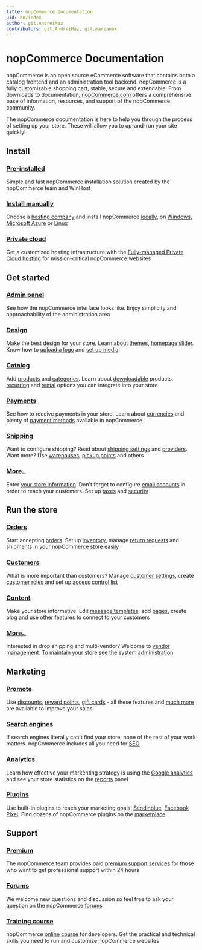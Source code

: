 ```yaml
---
title: nopCommerce Documentation
uid: en/index
author: git.AndreiMaz
contributors: git.AndreiMaz, git.mariannk
---
```


# nopCommerce Documentation

nopCommerce is an open source eCommerce software that contains both a catalog frontend and an administration tool backend. nopCommerce is a fully customizable shopping cart, stable, secure and extendable. From downloads to documentation, [nopCommerce.com](https://www.nopCommerce.com) offers a comprehensive base of information, resources, and support of the nopCommerce community.

The nopCommerce documentation is here to help you through the process of setting up your store. These will allow you to up-and-run your site quickly!

<h2 class="click-links-title">Install</h2>
<div class="quick-links">
	<div class="quick-item pre-installed">
		<a href="/en/installation-and-upgrading/installing-nopcommerce/pre-installed-nopcommerce.html"><h3>Pre-installed</h3></a>
		<p>Simple and fast nopCommerce installation solution created by the nopCommerce team and WinHost</p>
	</div>
	<div class="quick-item manually">
		<a href="/en/installation-and-upgrading/installing-nopcommerce/index.html"><h3>Install manually</h3></a>
		<p>Choose a <a href="/en/installation-and-upgrading/installing-nopcommerce/choose-a-hosting-company.html">hosting company</a> and install nopCommerce <a href="/en/installation-and-upgrading/installing-nopcommerce/installing-local.html">locally</a>, on <a href="/en/installation-and-upgrading/installing-nopcommerce/installing-on-windows.html">Windows</a>, <a href="/en/installation-and-upgrading/installing-nopcommerce/installing-on-microsoft-azure.html">Microsoft Azure</a> or <a href="/en/installation-and-upgrading/installing-nopcommerce/installing-on-linux.html">Linux</a></p>
	</div>
</div>
<div class="quick-links">
 <div class="quick-item cloud-hosting">
  <a href="/en/installation-and-upgrading/installing-nopcommerce/everleap-fully-managed-hosting"><h3>Private cloud</h3></a>
  <p>Get a customized hosting infrastructure with the <a href="https://www.nopcommerce.com/private-cloud-hosting-solution?utm_source=docs_nopcommerce&utm_medium=documentation&utm_campaign=everleap-managed-solution">Fully-managed Private Cloud hosting</a> for mission-critical nopCommerce websites
</p>
 </div>
</div>

<h2 class="click-links-title">Get started</h2>
<div class="quick-links">
	<div class="quick-item admin-panel">
		<a href="/en/getting-started/admin-area-overview.html"><h3>Admin panel</h3></a>
		<p>See how the nopCommerce interface looks like. Enjoy simplicity and approachability of the administration area</p>
	</div>
	<div class="quick-item design">
		<a href="/en/getting-started/design-your-store/index.html"><h3>Design</h3></a>
		<p>Make the best design for your store. Learn about <a href="/en/getting-started/design-your-store/choose-and-install-a-theme.html">themes</a>, <a href="/en/getting-started/design-your-store/nivo-slider.html">homepage slider</a>. Know how to <a href="/en/getting-started/design-your-store/uploading-your-logo.html">upload a logo</a> and <a href="/en/getting-started/design-your-store/media-settings.html">set up media</a></p>
	</div>
</div>
<div class="quick-links">
	<div class="quick-item catalog">
		<a href="/en/running-your-store/catalog/index.html"><h3>Catalog</h3></a>
		<p>Add <a href="/en/running-your-store/catalog/products/add-products.html">products</a> and <a href="/en/running-your-store/catalog/categories.html">categories</a>. Learn about <a href="/en/running-your-store/catalog/products/downloadable-products.html">downloadable</a> products, <a href="/en/running-your-store/catalog/products/recurring-products.html">recurring</a> and <a href="/en/running-your-store/catalog/products/rental-products.html">rental</a> options you can integrate into your store</p>
	</div>
	<div class="quick-item payments">
		<a href="/en/getting-started/configure-payments/index.html"><h3>Payments</h3></a>
		<p>See how to receive payments in your store. Learn about <a href="/en/getting-started/configure-payments/advanced-configuration/currencies.html">currencies</a> and plenty of <a href="/en/getting-started/configure-payments/payment-methods/index.html">payment methods</a> available in nopCommerce</p>
	</div>
</div>
<div class="quick-links">
	<div class="quick-item shipping">
		<a href="/en/getting-started/configure-shipping/index.html"><h3>Shipping</h3></a>
		<p>Want to configure shipping? Read about <a href="/en/getting-started/configure-shipping/shipping-settings.html">shipping settings</a> and <a href="/en/getting-started/configure-shipping/shipping-providers/index.html">providers</a>. Want more? Use <a href="/en/getting-started/configure-shipping/advanced-configuration/warehouses.html">warehouses</a>, <a href="/en/getting-started/configure-shipping/advanced-configuration/pickup-points.html">pickup points</a> and others</p>
	</div>
	<div class="quick-item more">
		<a href="/en/getting-started/index.html"><h3>More..</h3></a>
		<p>Enter <a href="/en/getting-started/advanced-configuration/your-store-information.html">your store information</a>. Don't forget to configure <a href="/en/getting-started/email-accounts.html">email accounts</a> in order to reach your customers. Set up <a href="/en/getting-started/configure-taxes/index.html">taxes</a> and <a href="/en/getting-started/advanced-configuration/security-settings.html">security</a></p>
	</div>
</div>


<h2 class="click-links-title">Run the store</h2>
<div class="quick-links">
	<div class="quick-item orders">
		<a href="/en/running-your-store/order-management/index.html"><h3>Orders</h3></a>
		<p>Start accepting <a href="/en/running-your-store/order-management/orders.html">orders</a>. Set up <a href="/en/running-your-store/order-management/inventory-management.html">inventory</a>, manage <a href="/en/running-your-store/order-management/return-requests.html">return requests</a> and <a href="/en/running-your-store/order-management/shipping-management.html">shipments</a> in your nopCommerce store easily</p>
	</div>
	<div class="quick-item customers">
		<a href="/en/running-your-store/customer-management/index.html"><h3>Customers</h3></a>
		<p>What is more important than customers? Manage <a href="/en/running-your-store/customer-management/customer-settings.html">customer settings</a>, create <a href="/en/running-your-store/customer-management/customer-roles.html">customer roles</a> and set up <a href="/en/running-your-store/customer-management/access-control-list.html">access control list</a></p>
	</div>
</div>
<div class="quick-links">
	<div class="quick-item content">
		<a href="/en/running-your-store/content-management/index.html"><h3>Content</h3></a>
		<p>Make your store informative. Edit <a href="/en/running-your-store/content-management/message-templates.html">message templates</a>, add <a href="/en/running-your-store/content-management/topics-pages.html">pages</a>, create <a href="/en/running-your-store/content-management/blog.html">blog</a> and use other features to connect to your customers</p>
	</div>
	<div class="quick-item more">
		<a href="/en/running-your-store/index.html"><h3>More..</h3></a>
		<p>Interested in drop shipping and multi-vendor? Welcome to <a href="/en/running-your-store/vendor-management.html">vendor management</a>. To maintain your store see the <a href="/en/running-your-store/system-administration/index.html">system administration</a></p>
	</div>
</div>


<h2 class="click-links-title">Marketing</h2>
<div class="quick-links">
	<div class="quick-item promotional">
		<a href="/en/running-your-store/promotional-tools/index.html"><h3>Promote</h3></a>
		<p>Use <a href="/en/running-your-store/promotional-tools/discounts.html">discounts</a>, <a href="/en/running-your-store/promotional-tools/reward-points.html">reward points</a>, <a href="/en/running-your-store/promotional-tools/gift-cards.html">gift cards</a> - all these features and <a href="/en/running-your-store/promotional-tools/index.html">much more</a> are available to improve your sales</p>
	</div>
	<div class="quick-item search-engines">
		<a href="/en/running-your-store/search-engine-optimization.html"><h3>Search engines</h3></a>
		<p>If search engines literally can't find your store, none of the rest of your work matters. nopCommerce includes all you need for <a href="/en/running-your-store/search-engine-optimization.html">SEO</a></p>
	</div>
</div>
<div class="quick-links">
	<div class="quick-item analytics">
		<a href="/en/getting-started/advanced-configuration/configure-analytics.html"><h3>Analytics</h3></a>
		<p>Learn how effective your markenting strategy is using the <a href="/en/getting-started/advanced-configuration/configure-analytics.html">Google analytics</a> and see your store statistics on the <a href="/en/running-your-store/reports.html">reports</a> panel</p>
	</div>
	<div class="quick-item plugins">
		<a href="/en/getting-started/advanced-configuration/plugins-in-nopcommerce.html"><h3>Plugins</h3></a>
		<p>Use built-in plugins to reach your marketing goals: <a href="/en/running-your-store/promotional-tools/sendinblue-integration/index.html">Sendinblue</a>, <a href="/en/running-your-store/promotional-tools/facebook-pixel.html">Facebook Pixel</a>. Find dozens of nopCommerce plugins on the <a target="_blank" href="https://www.nopcommerce.com/marketplace">marketplace</a></p>
	</div>
</div>

<h2 class="click-links-title">Support</h2>
<div class="quick-links">
	<div class="quick-item premium">
		<a target="_blank" href="https://www.nopcommerce.com/nopcommerce-premium-support-services"><h3>Premium</h3></a>
		<p>The nopCommerce team provides paid <a target="_blank" href="https://www.nopcommerce.com/nopcommerce-premium-support-services">premium support services</a> for those who want to get professional support within 24 hours</p>
	</div>
	<div class="quick-item forums">
		<a target="_blank" href="https://www.nopcommerce.com/boards"><h3>Forums</h3></a>
		<p>We welcome new questions and discussion so feel free to ask your question on the nopCommerce <a target="_blank" href="https://www.nopcommerce.com/boards">forums</a></p>
	</div>
</div>
<div class="quick-links">
	<div class="quick-item course">
		<a target="_blank" href="https://www.nopcommerce.com/training?utm_source=docs_nopcommerce&utm_medium=documentation&utm_campaign=course&utm_content"><h3>Training course</h3></a>
		<p>nopCommerce <a target="_blank" href="https://www.nopcommerce.com/training?utm_source=docs_nopcommerce&utm_medium=documentation&utm_campaign=course&utm_content">online course</a> for developers. Get the practical and technical skills you need to run and customize nopCommerce websites</p>
	</div>
</div>

